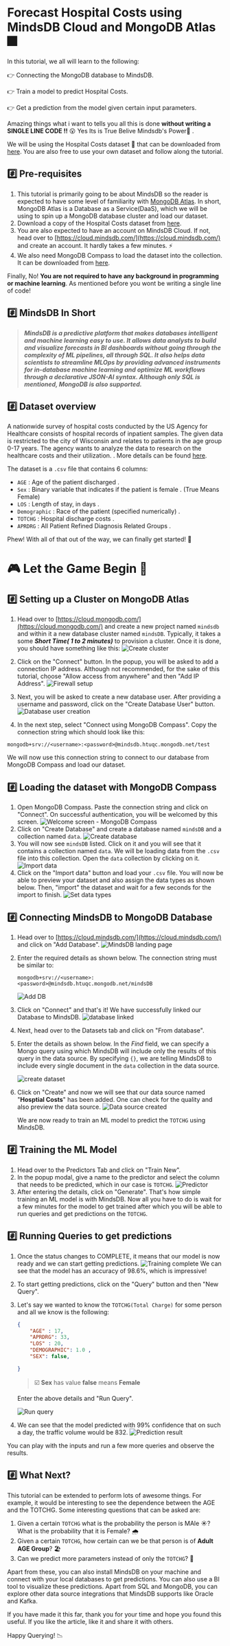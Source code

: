 # Forecast Hospital Costs using MindsDB Cloud and MongoDB Atlas :fireworks:

In this tutorial, we all will  learn to the following:

:point_right: Connecting the  MongoDB database to MindsDB.

:point_right: Train a model to predict Hospital Costs.

:point_right: Get a prediction from the model given certain input parameters.

Amazing things what i want to tells you all this is done **without writing a SINGLE LINE CODE !!** :open_mouth: Yes Its is True Belive Mindsdb's Power💪 .

We will be using the  Hospital Costs dataset 🏥 that can be downloaded from [here](https://github.com/mindsdb/benchmarks/blob/main/benchmarks/datasets/hospital_costs/data.csv). You are also free to use your own dataset and follow along the tutorial.

## :hash: Pre-requisites
1. This tutorial is primarily going to be about MindsDB so the reader is expected to have some level of familiarity with [MongoDB Atlas](https://www.mongodb.com/cloud/atlas). In short, MongoDB Atlas is a Database as a Service(DaaS), which we will be using to spin up a MongoDB database cluster and load our dataset.
2. Download a copy of the  Hospital Costs dataset from [here](https://github.com/mindsdb/benchmarks/blob/main/benchmarks/datasets/hospital_costs/data.csv).
3. You are also expected to have an account on MindsDB Cloud. If not, head over to [https://cloud.mindsdb.com/](https://cloud.mindsdb.com/) and create an account. It hardly takes a few minutes. :zap:
4. We also need MongoDB Compass to load the dataset into the collection. It can be downloaded from [here](https://www.mongodb.com/try/download/compass).

Finally, No! **You are not required to have any background in programming or machine learning**. As mentioned before you wont be writing a single line of code!

## :hash: MindsDB In Short
> **_MindsDB is a predictive platform that makes databases intelligent and machine learning easy to use. It allows data analysts to build and visualize forecasts in BI dashboards without going through the complexity of ML pipelines, all through SQL. It also helps data scientists to streamline MLOps by providing advanced instruments for in-database machine learning and optimize ML workflows through a declarative JSON-AI syntax.
Although only SQL is mentioned, MongoDB is also supported._**

## :hash: Dataset overview
A nationwide survey of hospital costs conducted by the US Agency for Healthcare
consists of hospital records of inpatient samples. The given data is restricted to
the city of Wisconsin and relates to patients in the age group 0-17 years. The
agency wants to analyze the data to research on the healthcare costs and their
utilization. . More details can be found [here](https://www.kaggle.com/vik2012kvs/analyze-the-healthcare-cost-in-wisconsin-hospitals).

The dataset is a `.csv` file that contains 6 columns:

* `AGE` : Age of the patient discharged .
* `Sex` : Binary variable that indicates if the patient is female . (True Means Female)
* `LOS` : Length of stay, in days .
* `Demographic` : Race of the patient (specified numerically) .
* `TOTCHG` : Hospital discharge costs .
* `APRDRG` : All Patient Refined Diagnosis Related Groups .

Phew! With all of that out of the way, we can finally get started! :rocket: 

# :video_game: Let the Game Begin :basketball:

## :hash: Setting up a Cluster on MongoDB Atlas
1. Head over to [https://cloud.mongodb.com/](https://cloud.mongodb.com/) and create a new project named `mindsdb` and within it a new database cluster named `mindsDB`. Typically, it takes a some _**Short Time( 1 to 2 minutes)**_ to provision a cluster. Once it is done, you should have something like this:
    ![Create cluster](https://dev-to-uploads.s3.amazonaws.com/uploads/articles/n7otmph2uyb4cpu3u1ar.png)
    
2. Click on the "Connect" button. In the popup, you will be asked to add a connection IP address. Although not recommended, for the sake of this tutorial, choose "Allow access from anywhere" and then "Add IP Address".
    ![Firewall setup](https://dev-to-uploads.s3.amazonaws.com/uploads/articles/xbc1y1uhxsbghd4j12ae.png) 
    
3. Next, you will be asked to create a new database user. After providing a username and password, click on the "Create Database User" button.
    ![Database user creation](https://dev-to-uploads.s3.amazonaws.com/uploads/articles/o1siazilrkubaiqum5z5.png)
    
4. In the next step, select "Connect using MongoDB Compass". Copy the connection string which should look like this:
```
mongodb+srv://<username>:<password>@mindsdb.htuqc.mongodb.net/test
```
We will now use this connection string to connect to our database from MongoDB Compass and load our dataset.

## :hash: Loading the dataset with MongoDB Compass
1. Open MongoDB Compass. Paste the connection string and click on "Connect". On successful authentication, you will be welcomed by this screen.
    ![Welcome screen - MongoDB Compass](https://dev-to-uploads.s3.amazonaws.com/uploads/articles/13u778mwf1jdxufzwhv1.png)
2. Click on "Create Database" and create a database named `mindsDB` and a collection named `data`.
    ![Create database](https://dev-to-uploads.s3.amazonaws.com/uploads/articles/vmbdso723t7dlxmpc8uc.png)
3. You will now see `mindsDB` listed. Click on it and you will see that it contains a collection named `data`. We will be loading data from the `.csv` file into this collection. Open the `data` collection by clicking on it.
    ![Import data](https://dev-to-uploads.s3.amazonaws.com/uploads/articles/ozb0ni92whdeu98zvfnv.png) 
4. Click on the "Import data" button and load your `.csv` file. You will now be able to preview your dataset and also assign the data types as shown below. Then, "import" the dataset and wait for a few seconds for the import to finish.
    ![Set data types](https://images.unsplash.com/photo-1634706966017-69d97886febd?ixid=MnwxMjA3fDB8MHxwcm9maWxlLXBhZ2V8MXx8fGVufDB8fHx8&ixlib=rb-1.2.1&auto=format&fit=crop&w=3000&q=60)

## :hash: Connecting MindsDB to MongoDB Database
1. Head over to [https://cloud.mindsdb.com/](https://cloud.mindsdb.com/) and click on "Add Database".
    ![MindsDB landing page](https://dev-to-uploads.s3.amazonaws.com/uploads/articles/8j7mmi39jgzi38lp7i37.png)
2. Enter the required details as shown below. The connection string must be similar to:
    ```
    mongodb+srv://<username>:<password>@mindsdb.htuqc.mongodb.net/mindsDB
    ```
    ![Add DB](https://dev-to-uploads.s3.amazonaws.com/uploads/articles/xbsqgmp3bie7774str70.png)
3. Click on "Connect" and that's it! We have successfully linked our Database to MindsDB.
    ![database linked](https://dev-to-uploads.s3.amazonaws.com/uploads/articles/ru1d28cgse997fw8g6mr.png)
4. Next, head over to the Datasets tab and click on "From database".
5. Enter the details as shown below. In the *Find* field, we can specify a Mongo query using which MindsDB will include only the results of this query in the data source. By specifying `{}`, we are telling MindsDB to include every single document in the `data` collection in the data source.

    ![create dataset](https://images.unsplash.com/photo-1634675894412-87e53fb553ff?ixid=MnwxMjA3fDB8MHxwaG90by1wYWdlfHx8fGVufDB8fHx8&ixlib=rb-1.2.1&auto=format&fit=crop&w=700&q=80)
6. Click on "Create" and now we will see that our data source named "**Hosptial Costs**" has been added. One can check for the quality and also preview the data source.
    ![Data source created](https://images.unsplash.com/photo-1634675897672-7fb5df7d4eb8?ixlib=rb-1.2.1&ixid=MnwxMjA3fDB8MHxwcm9maWxlLXBhZ2V8NXx8fGVufDB8fHx8&auto=format&fit=crop&w=1000&q=60)
    
    We are now ready to train an ML model to predict the `TOTCHG` using MindsDB.

## :hash: Training the ML Model
1. Head over to the Predictors Tab and click on "Train New".
2. In the popup modal, give a name to the predictor and select the column that needs to be predicted, which in our case is `TOTCHG`.
    ![Predictor](https://images.unsplash.com/photo-1634704128381-6394ee413e05?ixid=MnwxMjA3fDB8MHxwcm9maWxlLXBhZ2V8MXx8fGVufDB8fHx8&ixlib=rb-1.2.1&auto=format&fit=crop&w=1000&q=90)
3. After entering the details, click on "Generate". That's how simple training an ML model is with MindsDB. Now all you have to do is wait for a few minutes for the model to get trained after which you will be able to run queries and get predictions on the `TOTCHG`.


## :hash: Running Queries to get predictions
1. Once the status changes to COMPLETE, it means that our model is now ready and we can start getting predictions.
    ![Training complete](https://images.unsplash.com/photo-1634675897672-7fb5df7d4eb8?ixlib=rb-1.2.1&ixid=MnwxMjA3fDB8MHxwaG90by1wYWdlfHx8fGVufDB8fHx8&auto=format&fit=crop&w=2085&q=80)
    We can see that the model has an accuracy of 98.6%, which is impressive!
2. To start getting predictions, click on the "Query" button and then "New Query".
3. Let's say we wanted to know the `TOTCHG(Total Charge)` for some person and all we know is the following:
    ```json
    {
        "AGE" : 17,
        "APRDRG": 33,
        "LOS" : 20,
        "DEMOGRAPHIC": 1.0 ,
        "SEX": false,

    }
    ```
    >:ballot_box_with_check: **Sex** has value **false** means **Female**
    
    Enter the above details and "Run Query".
    
    ![Run query](https://images.unsplash.com/photo-1634704822405-e81f23b5bebf?ixid=MnwxMjA3fDB8MHxwcm9maWxlLXBhZ2V8MXx8fGVufDB8fHx8&ixlib=rb-1.2.1&auto=format&fit=crop&w=900&q=60)
4. We can see that the model predicted with 99% confidence that on such a day, the traffic volume would be 832.
    ![Prediction result](https://images.unsplash.com/photo-1634675897727-de9f0f98da98?ixlib=rb-1.2.1&ixid=MnwxMjA3fDB8MHxwaG90by1wYWdlfHx8fGVufDB8fHx8&auto=format&fit=crop&w=1225&q=80)
 
You can play with the inputs and run a few more queries and observe the results.

## :hash: What Next?
This tutorial can be extended to perform lots of awesome things. For example, it would be interesting to see the dependence between the AGE and the TOTCHG. Some interesting questions that can be asked are:
1. Given a certain `TOTCHG` what is the probability the person is MAle :sunny:? What is the probability that it is Female? 🌧️
2. Given a certain `TOTCHG`, how certain can we be that person is of **Adult AGE Group**? 🏖️
3. Can we predict more parameters instead of only the `TOTCHG`? :thinking:

Apart from these, you can also install MindsDB on your machine and connect with your local databases to get predictions. You can also use a BI tool to visualize these predictions. Apart from SQL and MongoDB, you can explore other data source integrations that MindsDB supports like Oracle and Kafka.

If you have made it this far, thank you for your time and hope you found this useful. If you like the article, like it and share it with others.

Happy Querying! :chart_with_downwards_trend:
